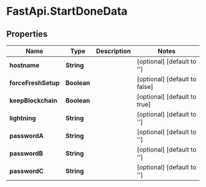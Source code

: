 # FastApi.StartDoneData

## Properties

Name | Type | Description | Notes
------------ | ------------- | ------------- | -------------
**hostname** | **String** |  | [optional] [default to &#39;&#39;]
**forceFreshSetup** | **Boolean** |  | [optional] [default to false]
**keepBlockchain** | **Boolean** |  | [optional] [default to true]
**lightning** | **String** |  | [optional] [default to &#39;&#39;]
**passwordA** | **String** |  | [optional] [default to &#39;&#39;]
**passwordB** | **String** |  | [optional] [default to &#39;&#39;]
**passwordC** | **String** |  | [optional] [default to &#39;&#39;]


